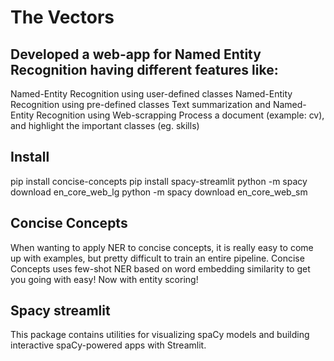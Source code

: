 # The Vectors

## Developed a web-app for Named Entity Recognition having different features like:

Named-Entity Recognition using user-defined classes
Named-Entity Recognition using pre-defined classes
Text summarization and Named-Entity Recognition using Web-scrapping
Process a document (example: cv), and highlight the important classes (eg. skills)


## Install

pip install concise-concepts
pip install spacy-streamlit
python -m spacy download en_core_web_lg
python -m spacy download en_core_web_sm


## Concise Concepts

When wanting to apply NER to concise concepts, it is really easy to come up with examples, but pretty difficult to train an entire pipeline. Concise Concepts uses few-shot NER based on word embedding similarity to get you going with easy! Now with entity scoring!


## Spacy streamlit

This package contains utilities for visualizing spaCy models and building interactive spaCy-powered apps with Streamlit.



